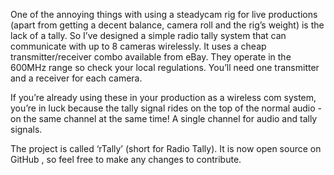 One of the annoying things with using a steadycam rig for live productions (apart from getting a decent balance, camera roll and the rig’s weight) is the lack of a tally. So I’ve designed a simple radio tally system that can communicate with up to 8 cameras wirelessly. 
It uses a cheap transmitter/receiver combo available from eBay. They operate in the 600MHz range so check your local regulations. 
You’ll need one transmitter and a receiver for each camera. 

If you’re already using these in your production as a wireless com system, you’re in luck because the tally signal rides on the top of the normal audio - on the same channel at the same time! 
A single channel for audio and tally signals. 

The project is called ‘rTally’ (short for Radio Tally). It is now open source on GitHub , so feel free to make any changes to contribute. 

